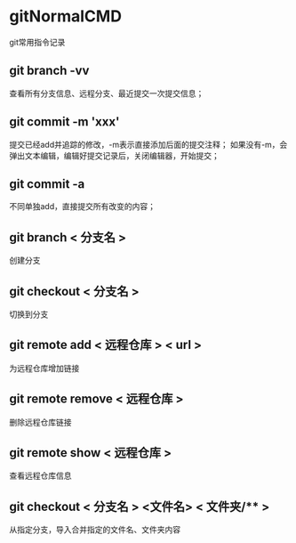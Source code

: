 # gitNormalCMD
git常用指令记录

## git branch -vv  
查看所有分支信息、远程分支、最近提交一次提交信息；

## git commit -m 'xxx'
提交已经add并追踪的修改，-m表示直接添加后面的提交注释；
如果没有-m，会弹出文本编辑，编辑好提交记录后，关闭编辑器，开始提交；

## git commit -a
不同单独add，直接提交所有改变的内容；

## git branch < 分支名 >  
创建分支

## git checkout < 分支名 >  
切换到分支

## git remote add < 远程仓库 > < url >  
为远程仓库增加链接

## git remote remove < 远程仓库 >
删除远程仓库链接

## git remote show < 远程仓库 >
查看远程仓库信息

## git checkout < 分支名 > <文件名> < 文件夹/** >
从指定分支，导入合并指定的文件名、文件夹内容
